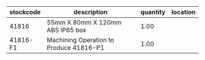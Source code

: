 |stockcode|description|quantity|location|
|---------|-----------|--------|--------|
|41816|55mm X 80mm X 120mm ABS IP65 box|1.00||
|41816-F1|Machining Operation to Produce 41816-P1|1.00||

